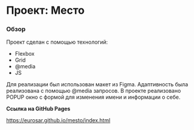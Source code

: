 # Проект: Место


### Обзор

Проект сделан с помощью технологий:
* Flexbox
* Grid
* @media
* JS

Для реализации был использован макет из Figma. Адаптивность была реализована с помощью @media запросов. В проекте реализовано POPUP окно с формой для изменения имени и информации о себе.

**Ссылка на GitHub Pages**

https://eurosar.github.io/mesto/index.html
